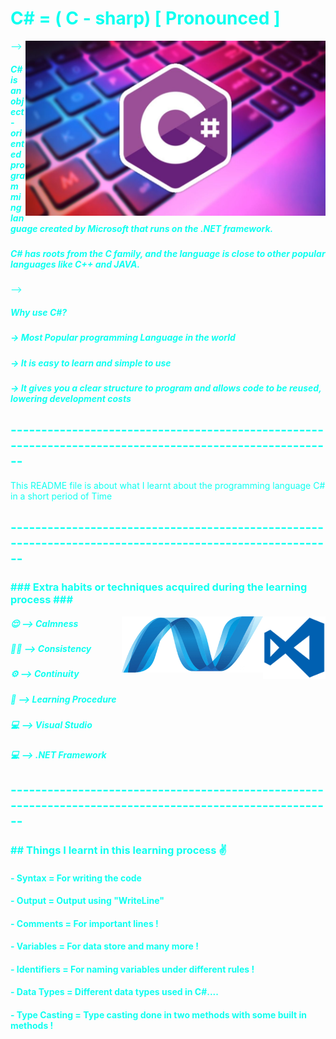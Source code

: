 <HTML>
<BODY BGCOLOUR = "#808080" TEXT ="##FFFFFF">
<h1>C# = ( C - sharp) [ Pronounced ]</h1>
<img align = "right" alt = "C#" src =R.jpg height = "280" width = "480">
-->
<h5>C# is an object - oriented programming language created by Microsoft that runs on the .NET framework.</h5>
<h5>C# has roots from the C family, and the language is close to other popular languages like C++ and JAVA.</h5>
-->
  <h5>Why use C#?</h5>
  <h5>-> Most Popular programming Language in the world</h5>
  <h5>-> It is easy to learn and simple to use</h5>
<h5>-> It gives you a clear structure to program and allows code to be reused, lowering development costs</h5>
<h2>--------------------------------------------------------------------------------------------------------</h2>
This README file is about what I learnt about the programming language C# in a short period of Time
<h2>--------------------------------------------------------------------------------------------------------</h2>
<h3><B> ### Extra habits or techniques acquired during the learning process ###</B></h3>
<img align = "right" alt = "Visual studio" src = OIP.png height = "100">

<img align = "right" alt = ".net Framework" src = .net.png height = "90">

<h5>😌 --> Calmness</h5>
<h5>🐱‍👤 --> Consistency</h5>
<h5>⚙  --> Continuity</h5>
<h5>📖 --> Learning Procedure</h5>
<h5>💻 --> Visual Studio</h5>
<h5>💻 --> .NET Framework</h5>
<h2>--------------------------------------------------------------------------------------------------------</h2>
  <h3>## Things I learnt in this learning process ✌</h3>
  <h4>- Syntax = For writing the code </h5>
  <h4>- Output = Output using "WriteLine"</h4>
  <h4>- Comments = For important lines !</h4>
  <h4>- Variables = For data store and many more !</h4>
  <h4>- Identifiers = For naming variables under different rules !</h4>
  <h4>- Data Types = Different data types used in C#....</h4>
  <h4>- Type Casting = Type casting done in two methods with some built in methods !</h4>
</BODY>
</HTML>













